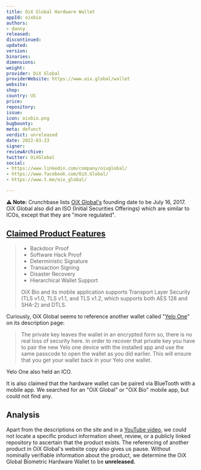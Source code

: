 ```yaml
---
title: OiX Global Hardware Wallet
appId: oixbio
authors:
- danny
released: 
discontinued: 
updated: 
version: 
binaries: 
dimensions: 
weight: 
provider: OiX Global
providerWebsite: https://www.oix.global/wallet
website: 
shop: 
country: US
price: 
repository: 
issue: 
icon: oixbio.png
bugbounty: 
meta: defunct
verdict: unreleased
date: 2022-03-23
signer: 
reviewArchive: 
twitter: OiXGlobal
social:
- https://www.linkedin.com/company/oixglobal/
- https://www.facebook.com/OiX.Global/
- https://www.t.me/oix_global/

---
```


**⚠️ Note:** Crunchbase lists [OiX Global's](https://www.crunchbase.com/organization/oix-open-investment-exchange) founding date to be July 16, 2017. OiX Global also did an ISO (Initial Securities Offerings) which are similar to ICOs, except that they are "more regulated".

## [Claimed Product Features](https://www.oix.global/wallet)

> - Backdoor Proof
> - Software Hack Proof
> - Deterministic Signature
> - Transaction Signing
> - Disaster Recovery
> - Hierarchical Wallet Support
>
> OiX Bio and its mobile application supports Transport Layer Security (TLS v1.0, TLS v1.1, and TLS v1.2, which supports both AES 128 and SHA-2) and DTLS.

Curiously, OiX Global seems to reference another wallet called "[Yelo One](https://web.archive.org/web/20180902044241/https://yelo.one/)" on its description page:

> The private key leaves the wallet in an encrypted form so, there is no real loss of security here. In order to recover that private key you have to pair the new Yelo one device with the installed app and use the same passcode to open the wallet as you did earlier. This will ensure that you get your wallet back in your Yelo one wallet.

Yelo One also held an ICO.

It is also claimed that the hardware wallet can be paired via BlueTooth with a mobile app. We searched for an "OiX Global" or "OiX Bio" mobile app, but could not find any.

## Analysis 

Apart from the descriptions on the site and in a [YouTube video](https://www.youtube.com/watch?v=7ZdTV78WZtI), we could not locate a specific product information sheet, review, or a publicly linked repository to ascertain that the product exists. The referencing of another product in OiX Global's website copy also gives us pause. Without nominally verifiable information about the product, we determine the OiX Global Biometric Hardware Wallet to be **unreleased.**